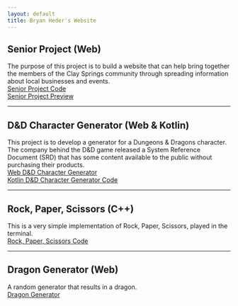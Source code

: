 ```yaml
---
layout: default
title: Bryan Heder's Website
---
```

<h2>Senior Project (Web)</h2>
<p>
  The purpose of this project is to build a website 
  that can help bring together the members of the Clay Springs community 
  through spreading information about local businesses and events.
  <br>
  <a href="https://github.com/BEHeder/BEHeder.github.io/tree/main/Senior%20Project">
    Senior Project Code
  </a>
  <br>
  <a href="https://html-preview.github.io/?url=https://github.com/BEHeder/BEHeder.github.io/blob/main/Senior%20Project/index.html">
    Senior Project Preview
  </a>
</p>
<hr>

<h2>D&D Character Generator (Web & Kotlin)</h2>
<p>
  This project is to develop a generator for a Dungeons & Dragons character. 
  The company behind the D&D game released a System Reference Document (SRD) that has 
  some content available to the public without purchasing their products.
  <br>
  <a href="https://beheder.github.io/dndcharactergen.html/">
    Web D&D Character Generator
  </a><br>
  <a href="https://github.com/BEHeder/BEHeder.github.io/tree/main/BEHeder_char_gen/src/main/kotlin">
    Kotlin D&D Character Generator Code
  </a>
</p>
<hr>

<h2>Rock, Paper, Scissors (C++)</h2>
<p>
  This is a very simple implementation of Rock, Paper, Scissors, played in the terminal.
  <br>
  <a href="https://github.com/BEHeder/BEHeder.github.io/tree/main/RPS">
    Rock, Paper, Scissors Code
  </a>
</p>
<hr>

<h2>Dragon Generator (Web)</h2>
<p>
  A random generator that results in a dragon.
  <br>
  <a href="https://beheder.github.io/dragongen.html/">Dragon Generator</a>
</p>
